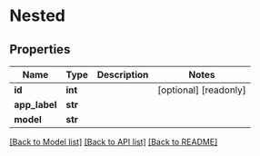 # Nested

## Properties
Name | Type | Description | Notes
------------ | ------------- | ------------- | -------------
**id** | **int** |  | [optional] [readonly] 
**app_label** | **str** |  | 
**model** | **str** |  | 

[[Back to Model list]](../README.md#documentation-for-models) [[Back to API list]](../README.md#documentation-for-api-endpoints) [[Back to README]](../README.md)


